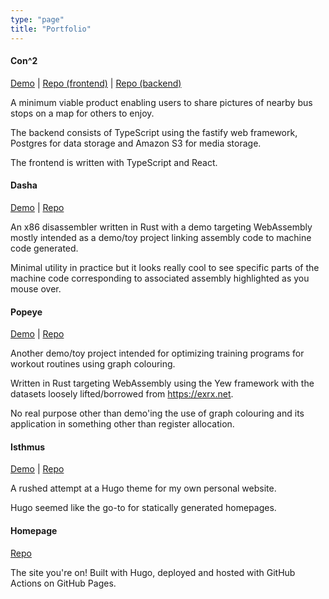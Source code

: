 ```yaml
---
type: "page"
title: "Portfolio"
---
```

#### Con^2

[Demo](https://tan.ge/con2) | [Repo (frontend)](https://github.com/s1gtrap/con2) | [Repo (backend)](https://github.com/s1gtrap/con2-api)

A minimum viable product enabling users to share pictures of nearby bus stops on a map for others to enjoy.

The backend consists of TypeScript using the fastify web framework, Postgres for data storage and Amazon S3 for media storage.

The frontend is written with TypeScript and React.

#### Dasha

[Demo](https://tan.ge/dasha-demo) | [Repo](https://github.com/s1gtrap/dasha)

An x86 disassembler written in Rust with a demo targeting WebAssembly mostly intended as a demo/toy project linking assembly code to machine code generated.

Minimal utility in practice but it looks really cool to see specific parts of the machine code corresponding to associated assembly highlighted as you mouse over.

#### Popeye

[Demo](https://tan.ge/popeye-demo) | [Repo](https://github.com/s1gtrap/popeye)

Another demo/toy project intended for optimizing training programs for workout routines using graph colouring.

Written in Rust targeting WebAssembly using the Yew framework with the datasets loosely lifted/borrowed from https://exrx.net.

No real purpose other than demo'ing the use of graph colouring and its application in something other than register allocation.

#### Isthmus

[Demo](https://tan.ge/) | [Repo](https://github.com/s1gtrap/isthmus)

A rushed attempt at a Hugo theme for my own personal website.

Hugo seemed like the go-to for statically generated homepages.

#### Homepage

[Repo](https://github.com/s1gtrap/s1gtrap.github.io)

The site you're on! Built with Hugo, deployed and hosted with GitHub Actions on GitHub Pages.
